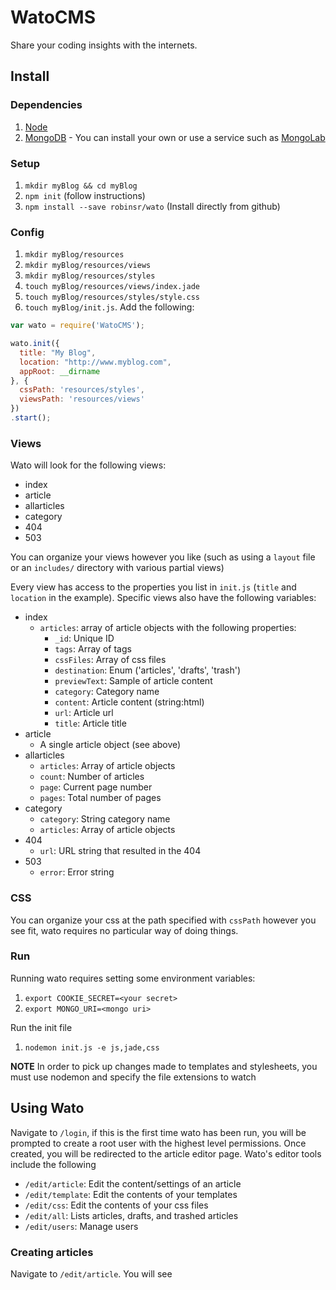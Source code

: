 WatoCMS
=======

Share your coding insights with the internets.

## Install

### Dependencies

1. [Node](https://nodejs.org/download/)
2. [MongoDB](http://docs.mongodb.org/manual/installation/) - You can install your own or use a service such as [MongoLab](https://mongolab.com/)

### Setup

1. `mkdir myBlog && cd myBlog`
2. `npm init` (follow instructions)
3. `npm install --save robinsr/wato` (Install directly from github)

### Config

1. `mkdir myBlog/resources`
2. `mkdir myBlog/resources/views`
3. `mkdir myBlog/resources/styles`
4. `touch myBlog/resources/views/index.jade`
5. `touch myBlog/resources/styles/style.css`
6. `touch myBlog/init.js`. Add the following:

```javascript
var wato = require('WatoCMS');

wato.init({
  title: "My Blog",
  location: "http://www.myblog.com",
  appRoot: __dirname
}, {
  cssPath: 'resources/styles',
  viewsPath: 'resources/views'
})
.start();
```

### Views

Wato will look for the following views:

* index
* article
* allarticles
* category
* 404
* 503

You can organize your views however you like (such as using a `layout` file or an `includes/` directory with various partial views)

Every view has access to the properties you list in `init.js` (`title` and `location` in the example). Specific views also have the following variables:

* index
	* `articles`: array of article objects with the following properties:
        * `_id`: Unique ID
        * `tags`: Array of tags
        * `cssFiles`: Array of css files
        * `destination`: Enum ('articles', 'drafts', 'trash')
        * `previewText`: Sample of article content
        * `category`: Category name
        * `content`: Article content (string:html)
        * `url`: Article url
        * `title`: Article title
* article
	* A single article object (see above)
* allarticles
	* `articles`: Array of article objects
	* `count`: Number of articles 
	* `page`: Current page number
	* `pages`: Total number of pages
* category
	* `category`: String category name
	* `articles`: Array of article objects
* 404
	* `url`: URL string that resulted in the 404
* 503
	* `error`: Error string

### CSS

You can organize your css at the path specified with `cssPath` however you see fit, wato requires no particular way of doing things.

### Run

Running wato requires setting some environment variables:

1. `export COOKIE_SECRET=<your secret>`
2. `export MONGO_URI=<mongo uri>`

Run the init file

1. `nodemon init.js -e js,jade,css`

**NOTE** In order to pick up changes made to templates and stylesheets, you must use nodemon and specify the file extensions to watch

## Using Wato

Navigate to `/login`, if this is the first time wato has been run, you will be prompted to create a root user with the highest level permissions. Once created, you will be redirected to the article editor page. Wato's editor tools include the following

* `/edit/article`: Edit the content/settings of an article
* `/edit/template`: Edit the contents of your templates
* `/edit/css`: Edit the contents of your css files
* `/edit/all`: Lists articles, drafts, and trashed articles
* `/edit/users`: Manage users

### Creating articles

Navigate to `/edit/article`. You will see 






